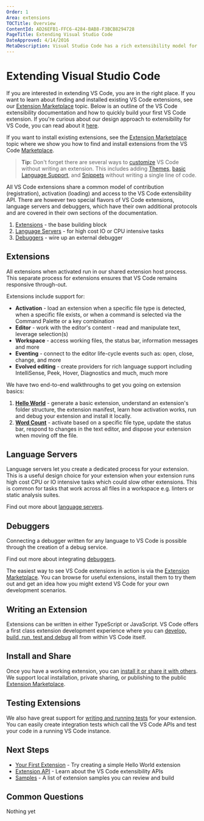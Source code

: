 ```yaml
---
Order: 1
Area: extensions
TOCTitle: Overview
ContentId: AD26EFB1-FFC6-4284-BAB8-F3BCB8294728
PageTitle: Extending Visual Studio Code
DateApproved: 4/14/2016
MetaDescription: Visual Studio Code has a rich extensibility model for interacting with and adding to the tool.  Learn how to create your own extensions (plug-ins) for Visual Studio Code.
---
```


# Extending Visual Studio Code

If you are interested in extending VS Code, you are in the right place. If you want to learn about finding and installed existing VS Code extensions, see our [Extension Marketplace](/docs/editor/extension-gallery.md) topic.  Below is an outline of the VS Code extensibility documentation and how to quickly build your first VS Code extension.  If you're curious about our design approach to extensibility for VS Code, you can read about it [here](/docs/extensions/our-approach.md).

If you want to install existing extensions, see the [Extension Marketplace](/docs/editor/extension-gallery.md) topic where we show you how to find and install extensions from the VS Code [Marketplace](https://marketplace.visualstudio.com/VSCode).

>**Tip:** Don't forget there are several ways to [customize](/docs/customization/overview.md) VS Code without writing an extension.  This includes adding [Themes](/docs/customization/themes.md), [basic Language Support](/docs/customization/colorizer.md), and [Snippets](/docs/customization/userdefinedsnippets.md) without writing a single line of code.

All VS Code extensions share a common model of contribution (registration), activation (loading) and access to the VS Code extensibility API.  There are however two special flavors of VS Code extensions, language servers and debuggers, which have their own additional protocols and are covered in their own sections of the documentation.

1. [Extensions](/docs/extensions/overview.md#extensions) - the base building block
2. [Language Servers](/docs/extensions/overview.md#language-servers) - for high cost IO or CPU intensive tasks
3. [Debuggers](/docs/extensions/overview.md#debuggers) - wire up an external debugger


## Extensions

All extensions when activated run in our shared extension host process.  This separate process for extensions ensures that VS Code remains responsive through-out.  

Extensions include support for:

* **Activation** - load an extension when a specific file type is detected, when a specific file exists, or when a command is selected via the Command Palette or a key combination
* **Editor** - work with the editor's content - read and manipulate text, leverage selection(s)
* **Workspace** - access working files, the status bar, information messages and more
* **Eventing** - connect to the editor life-cycle events such as: open, close, change, and more
* **Evolved editing** - create providers for rich language support including IntelliSense, Peek, Hover, Diagnostics and much, much more

We have two end-to-end walkthroughs to get you going on extension basics:

1. **[Hello World](/docs/extensions/example-hello-world.md)** - generate a basic extension, understand an extension's folder structure, the extension manifest, learn how activation works, run and debug your extension and install it locally. 
2. **[Word Count](/docs/extensions/example-word-count.md)** - activate based on a specific file type, update the status bar, respond to changes in the text editor, and dispose your extension when moving off the file. 

## Language Servers

Language servers let you create a dedicated process for your extension.  This is a useful design choice for your extension when your extension runs high cost CPU or IO intensive tasks which could slow other extensions.  This is common for tasks that work across all files in a workspace e.g. linters or static analysis suites.

Find out more about [language servers](/docs/extensions/example-language-server.md).

## Debuggers

Connecting a debugger written for any language to VS Code is possible through the creation of a debug service.

Find out more about integrating [debuggers](/docs/extensions/example-debuggers.md).

The easiest way to see VS Code extensions in action is via the [Extension Marketplace](/docs/editor/extension-gallery.md).  You can browse for useful extensions, install them to try them out and get an idea how you might extend VS Code for your own development scenarios.

## Writing an Extension

Extensions can be written in either TypeScript or JavaScript.  VS Code offers a first class extension development experience where you can [develop, build, run, test and debug](/docs/extensions/debugging-extensions.md) all from within VS Code itself.

## Install and Share

Once you have a working extension, you can [install it or share it with others](/docs/extensions/install-extension.md).   We support local installation, private sharing, or publishing to the public [Extension Marketplace](/docs/editor/extension-gallery.md).

## Testing Extensions

We also have great support for [writing and running tests](/docs/extensions/testing-extensions.md) for your extension.  You can easily create integration tests which call the VS Code APIs and test your code in a running VS Code instance.

## Next Steps

* [Your First Extension](/docs/extensions/example-hello-world.md) - Try creating a simple Hello World extension
* [Extension API](/docs/extensionAPI/overview.md) - Learn about the VS Code extensibility APIs
* [Samples](/docs/tools/samples.md) - A list of extension samples you can review and build

## Common Questions

Nothing yet

